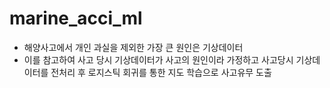 # marine_acci_ml

- 해양사고에서 개인 과실을 제외한 가장 큰 원인은 기상데이터
- 이를 참고하여 사고 당시 기상데이터가 사고의 원인이라 가정하고 사고당시 기상데이터를 전처리 후 로지스틱 회귀를 통한 지도 학습으로 사고유무 도출
